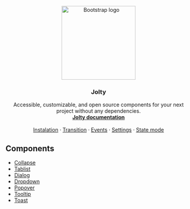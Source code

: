 <p align="center">
  <a href="https://jolty-ui.com/">
    <img src="https://jolty-ui.com/logo.svg" alt="Bootstrap logo" width="200" height="200">
  </a>
</p>
<h3 align="center">Jolty</h3>
<p align="center">
  Accessible, customizable, and open source components for your next project without any dependencies.
  <br>
    <a href="https://jolty-ui.com"><strong>Jolty documentation</strong></a>
  <br>
  <br>
  <a href="https://jolty-ui.com/docs/installation">Instalation</a>
  ·
  <a href="https://jolty-ui.com/docs/transition">Transition</a>
  ·
  <a href="https://jolty-ui.com/docs/events">Events</a>
  ·
  <a href="https://jolty-ui.com/docs/settings">Settings</a>
  ·
  <a href="https://jolty-ui.com/docs/state-mode">State mode</a>
</p>

## Components

- [Collapse](https://jolty-ui.com/docs/collapse)
- [Tablist](https://jolty-ui.com/docs/tablist)
- [Dialog](https://jolty-ui.com/docs/dialog)
- [Dropdown](https://jolty-ui.com/docs/dropdown)
- [Popover](https://jolty-ui.com/docs/popover)
- [Tooltip](https://jolty-ui.com/docs/tooltip)
- [Toast](https://jolty-ui.com/docs/toast)
